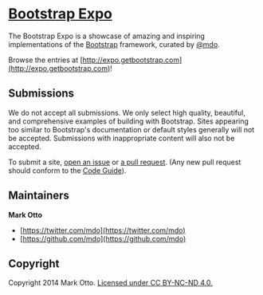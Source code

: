 # [Bootstrap Expo](http://expo.getbootstrap.com)

The Bootstrap Expo is a showcase of amazing and inspiring implementations of the [Bootstrap](http://getbootstrap.com) framework, curated by [@mdo](https://github.com/mdo).

Browse the entries at [http://expo.getbootstrap.com](http://expo.getbootstrap.com)!



## Submissions

We do not accept all submissions. We only select high quality, beautiful, and comprehensive examples of building with Bootstrap. Sites appearing too similar to Bootstrap's documentation or default styles generally will not be accepted. Submissions with inappropriate content will also not be accepted.

To submit a site, [open an issue](https://github.com/twbs/bootstrap-expo/issues/new) or [a pull request](https://github.com/twbs/bootstrap-expo/pulls/new). (Any new pull request should conform to the [Code Guide](http://github.com/mdo/code-guide)).



## Maintainers

**Mark Otto**

+ [https://twitter.com/mdo](https://twitter.com/mdo)
+ [https://github.com/mdo](https://github.com/mdo)



## Copyright

Copyright 2014 Mark Otto. [Licensed under CC BY-NC-ND 4.0.](http://creativecommons.org/licenses/by-nc-nd/4.0/)
